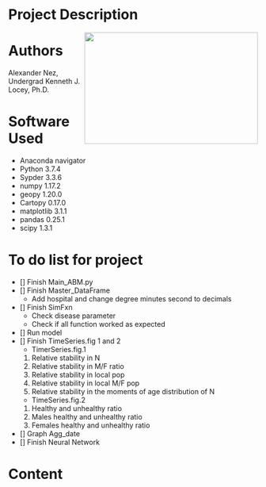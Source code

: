# Project Description   
<img src="https://upload.wikimedia.org/wikipedia/commons/thumb/0/0c/Navajo_flag.svg/200px-Navajo_flag.svg.png" align="right" width="350" height="225"/>

# Authors  
Alexander Nez, Undergrad
Kenneth J. Locey, Ph.D.


# Software Used  

* Anaconda navigator
* Python 3.7.4 
* Sypder 3.3.6
* numpy 1.17.2
* geopy 1.20.0
* Cartopy 0.17.0
* matplotlib 3.1.1
* pandas 0.25.1
* scipy 1.3.1

# To do list for project   

* [] Finish Main_ABM.py
* [] Finish Master_DataFrame
    * Add hospital and change degree minutes second to decimals
* [] Finish SimFxn
    * Check disease parameter
    * Check if all function worked as expected
* [] Run model
* [] Finish TimeSeries.fig 1 and 2
    * TimerSeries.fig.1
    1. Relative stability in N
    1. Relative stability in M/F ratio
    1. Relative stability in local pop
    1. Relative stability in local M/F pop
    1. Relative stability in the moments of age distribution of N
    * TimeSeries.fig.2
    1. Healthy and unhealthy ratio
    1. Males healthy and unhealthy ratio
    1. Females healthy and unhealthy ratio
* [] Graph Agg_date
* [] Finish Neural Network

# Content